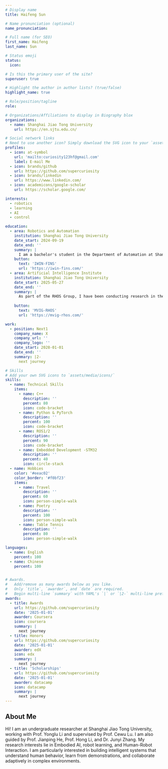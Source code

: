 ```yaml
---
# Display name
title: Haifeng Sun

# Name pronunciation (optional)
name_pronunciation:  

# Full name (for SEO)
first_name: Haifeng
last_name: Sun

# Status emoji
status:
  icon:  

# Is this the primary user of the site?
superuser: true

# Highlight the author in author lists? (true/false)
highlight_name: true

# Role/position/tagline
role:  

# Organizations/Affiliations to display in Biography blox
organizations:
  - name: Shanghai Jiao Tong University
    url: https://en.sjtu.edu.cn/

# Social network links
# Need to use another icon? Simply download the SVG icon to your `assets/media/icons/` folder.
profiles:
  - icon: at-symbol
    url: 'mailto:curiosity123hf@gmail.com'
    label: E-mail Me
  - icon: brands/github
    url: https://github.com/supercuriosity
  - icon: brands/linkedin
    url: https://www.linkedin.com/
  - icon: academicons/google-scholar
    url: https://scholar.google.com/

interests:
  - robotics
  - learning
  - AI
  - control

education:
  - area: Robotics and Automation
    institution: Shanghai Jiao Tong University
    date_start: 2024-09-19
    date_end: ''
    summary: |
      I am a bachelor's student in the Department of Automation at Shanghai Jiao Tong University. After joining the IWIN-FINS Lab, I began conducting research in the area of robotic  control.
    button:
      text: 'IWIN-FINS'
      url: 'https://iwin-fins.com/'
  - area: Artificial Intelligence Institute
    institution: Shanghai Jiao Tong University
    date_start: 2025-05-27
    date_end: ''
    summary: |
      As part of the RHOS Group, I have been conducting research in the areas of Embodied AI and robot learning, under the mentorship of Prof. Yong-Lu Li and the guidance of Prof. Cewu Lu.
      
    button:
      text: 'MVIG-RHOS'
      url: 'https://mvig-rhos.com/'

work:
  - position: Next1
    company_name: X
    company_url: ''
    company_logo: ''
    date_start: 2028-01-01
    date_end: ''
    summary: |2-
      next journey

# Skills
# Add your own SVG icons to `assets/media/icons/`
skills:
  - name: Technical Skills
    items:
      - name: C++
        description: ''
        percent: 80
        icon: code-bracket
      - name: Python & PyTorch
        description: ''
        percent: 100
        icon: code-bracket
      - name: ROS1/2
        description: ''
        percent: 90
        icon: code-bracket
      - name: Embedded Development -STM32
        description: ''
        percent: 40
        icon: circle-stack
  - name: Hobbies
    color: '#eeac02'
    color_border: '#f0bf23'
    items:
      - name: Travel
        description: ''
        percent: 60
        icon: person-simple-walk
      - name: Poetry
        description: ''
        percent: 100
        icon: person-simple-walk
      - name: Table Tennis
        description: ''
        percent: 80
        icon: person-simple-walk

languages:
  - name: English
    percent: 100
  - name: Chinese
    percent: 100


# Awards.
#   Add/remove as many awards below as you like.
#   Only `title`, `awarder`, and `date` are required.
#   Begin multi-line `summary` with YAML's `|` or `|2-` multi-line prefix and indent 2 spaces below.
awards:
  - title: Awards
    url: https://github.com/supercuriosity
    date: '2025-01-01'
    awarder: Coursera
    icon: coursera
    summary: |
      next journey
  - title: Honors
    url: https://github.com/supercuriosity
    date: '2025-01-01'
    awarder: edX
    icon: edx
    summary: |
      next journey
  - title: 'Scholarships'
    url: https://github.com/supercuriosity
    date: '2025-01-01'
    awarder: datacamp
    icon: datacamp
    summary: |
      next journey
---
```


## About Me

Hi! I am an undergraduate researcher at Shanghai Jiao Tong University, working with Prof. Yonglu Li and supervised by Prof. Cewu Lu. I am also guided by Prof. Jianping He, Prof. Hong Li, and Dr. Junyi Zhang. My research interests lie in Embodied AI, robot learning, and Human-Robot Interaction. I am particularly interested in building intelligent systems that understand human behavior, learn from demonstrations, and collaborate adaptively in complex environments.
